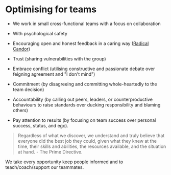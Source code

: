 # Optimising for teams

- We work in small cross-functional teams with a focus on collaboration
- With psychological safety
- Encouraging open and honest feedback in a caring way ([Radical Candor](https://www.radicalcandor.com/our-approach/))

- Trust (sharing vulnerabilities with the group)
- Embrace conflict (utilising constructive and passionate debate over feigning agreement and "I don't mind")
- Commitment (by disagreeing and committing whole-heartedly to the team decision)
- Accountability (by calling out peers, leaders, or counterproductive behaviours to raise standards over ducking responsibility and blaming others)
- Pay attention to results (by focusing on team success over personal success, status, and ego).

> Regardless of what we discover, we understand and truly believe that everyone did the best job they could, given what they knew at the time, their skills and abilities, the resources available, and the situation at hand. - The Prime Directive.

We take every opportunity keep people informed and to teach/coach/support our teammates.

